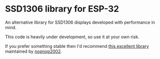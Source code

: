 # SSD1306 library for ESP-32

An alternative library for SSD1306 displays developed with performance in mind.

This code is heavily under development, so use it at your own risk.

If you prefer something stable then I'd recommend [this excellent library](https://github.com/nopnop2002/esp-idf-ssd1306) maintained by [nopnop2002](https://github.com/nopnop2002/esp-idf-ssd1306).
